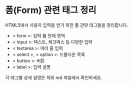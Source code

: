 # 폼(Form) 관련 태그 정리

HTML5에서 사용자 입력을 받기 위한 폼 관련 태그들을 정리합니다.

- < form >: 입력 폼 전체 영역
- < input >: 텍스트, 체크박스 등 다양한 입력
- < textarea >: 여러 줄 입력
- < select >, < option >: 드롭다운 목록
- < button >: 버튼
- < label >: 입력 설명

각 태그별 상세 설명은 하위 md 파일에서 확인하세요.
